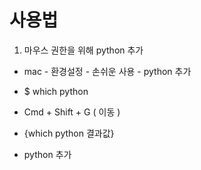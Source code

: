 # 사용법

1. 마우스 권한을 위해 python 추가

- mac - 환경설정 - 손쉬운 사용 - python 추가

- $ which python
- Cmd + Shift + G ( 이동 )
- {which python 결과값}
- python 추가
